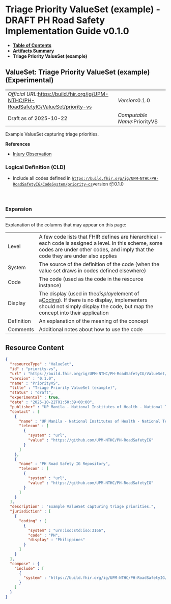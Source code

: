 # Triage Priority ValueSet (example) - DRAFT PH Road Safety Implementation Guide v0.1.0

* [**Table of Contents**](toc.md)
* [**Artifacts Summary**](artifacts.md)
* **Triage Priority ValueSet (example)**

## ValueSet: Triage Priority ValueSet (example) (Experimental) 

| | |
| :--- | :--- |
| *Official URL*:https://build.fhir.org/ig/UPM-NTHC/PH-RoadSafetyIG/ValueSet/priority-vs | *Version*:0.1.0 |
| Draft as of 2025-10-22 | *Computable Name*:PriorityVS |

 
Example ValueSet capturing triage priorities. 

 **References** 

* [Injury Observation](StructureDefinition-RS-Observation.md)

### Logical Definition (CLD)

* Include all codes defined in [`https://build.fhir.org/ig/UPM-NTHC/PH-RoadSafetyIG/CodeSystem/priority-cs`](CodeSystem-priority-cs.md)version 📦0.1.0

 

### Expansion

-------

 Explanation of the columns that may appear on this page: 

| | |
| :--- | :--- |
| Level | A few code lists that FHIR defines are hierarchical - each code is assigned a level. In this scheme, some codes are under other codes, and imply that the code they are under also applies |
| System | The source of the definition of the code (when the value set draws in codes defined elsewhere) |
| Code | The code (used as the code in the resource instance) |
| Display | The display (used in the*display*element of a[Coding](http://hl7.org/fhir/R4/datatypes.html#Coding)). If there is no display, implementers should not simply display the code, but map the concept into their application |
| Definition | An explanation of the meaning of the concept |
| Comments | Additional notes about how to use the code |



## Resource Content

```json
{
  "resourceType" : "ValueSet",
  "id" : "priority-vs",
  "url" : "https://build.fhir.org/ig/UPM-NTHC/PH-RoadSafetyIG/ValueSet/priority-vs",
  "version" : "0.1.0",
  "name" : "PriorityVS",
  "title" : "Triage Priority ValueSet (example)",
  "status" : "draft",
  "experimental" : true,
  "date" : "2025-10-22T01:50:39+00:00",
  "publisher" : "UP Manila - National Institutes of Health - National Telehealth Center",
  "contact" : [
    {
      "name" : "UP Manila - National Institutes of Health - National Telehealth Center",
      "telecom" : [
        {
          "system" : "url",
          "value" : "https://github.com/UPM-NTHC/PH-RoadSafetyIG"
        }
      ]
    },
    {
      "name" : "PH Road Safety IG Repository",
      "telecom" : [
        {
          "system" : "url",
          "value" : "https://github.com/UPM-NTHC/PH-RoadSafetyIG"
        }
      ]
    }
  ],
  "description" : "Example ValueSet capturing triage priorities.",
  "jurisdiction" : [
    {
      "coding" : [
        {
          "system" : "urn:iso:std:iso:3166",
          "code" : "PH",
          "display" : "Philippines"
        }
      ]
    }
  ],
  "compose" : {
    "include" : [
      {
        "system" : "https://build.fhir.org/ig/UPM-NTHC/PH-RoadSafetyIG/CodeSystem/priority-cs"
      }
    ]
  }
}

```
